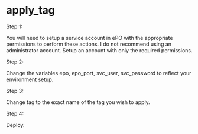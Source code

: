 # apply_tag


Step 1:

You will need to setup a service account in ePO with the appropriate permissions to perform these actions. I do not recommend using an administrator account. Setup an account with only the required permissions.


Step 2:

Change the variables epo, epo_port, svc_user, svc_password to reflect your environment setup.


Step 3:

Change tag to the exact name of the tag you wish to apply.


Step 4:

Deploy.


